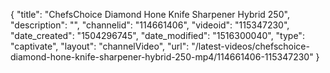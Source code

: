 {
    "title": "ChefsChoice Diamond Hone Knife Sharpener Hybrid 250",
    "description": "",
    "channelid": "114661406",
    "videoid": "115347230",
    "date_created": "1504296745",
    "date_modified": "1516300040",
    "type": "captivate",
    "layout": "channelVideo",
    "url": "\/latest-videos\/chefschoice-diamond-hone-knife-sharpener-hybrid-250-mp4\/114661406-115347230"
}